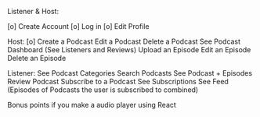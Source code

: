 <!-- @format -->

Listener & Host:

[o] Create Account
[o] Log in
[o] Edit Profile

Host:
[o] Create a Podcast
Edit a Podcast
Delete a Podcast
See Podcast Dashboard (See Listeners and Reviews)
Upload an Episode
Edit an Episode
Delete an Episode

Listener:
See Podcast Categories
Search Podcasts
See Podcast + Episodes
Review Podcast
Subscribe to a Podcast
See Subscriptions
See Feed (Episodes of Podcasts the user is subscribed to combined)

Bonus points if you make a audio player using React
